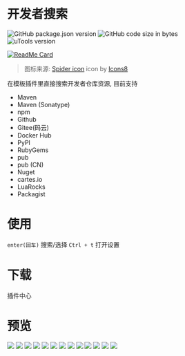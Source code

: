 # 开发者搜索
![GitHub package.json version](https://img.shields.io/github/package-json/v/LanyuanXiaoyao-Studio/utools-developer-search?label=%E4%BB%A3%E7%A0%81%E7%89%88%E6%9C%AC)
![GitHub code size in bytes](https://img.shields.io/github/languages/code-size/LanyuanXiaoyao-Studio/utools-developer-search?label=%E4%BB%A3%E7%A0%81%E4%BD%93%E7%A7%AF)
![uTools version](https://img.shields.io/badge/uTools%20%E7%89%88%E6%9C%AC-%3E%3D1.3.2-green)

[![ReadMe Card](https://github-readme-stats.vercel.app/api/pin/?username=LanyuanXiaoyao-Studio&repo=utools-developer-search&theme=dracula&locale=cn&hide_border=false)](https://github.com/LanyuanXiaoyao-Studio/utools-developer-search)

> 图标来源: <a target="_blank" href="https://icons8.com/icons/set/spider">Spider icon</a> icon by <a target="_blank" href="https://icons8.com">Icons8</a>

在模板插件里直接搜索开发者仓库资源, 目前支持
- Maven
- Maven (Sonatype)
- npm
- Github
- Gitee(码云)
- Docker Hub
- PyPI
- RubyGems
- pub
- pub (CN)
- Nuget
- cartes.io
- LuaRocks
- Packagist

# 使用
`enter(回车)` 搜索/选择
`Ctrl + t` 打开设置

# 下载
插件中心

# 预览
![](https://s1.ax1x.com/2020/10/01/0MSlj0.png)
![](https://s1.ax1x.com/2020/10/01/0MSQcq.png)
![](https://s1.ax1x.com/2020/10/01/0MSM3n.png)
![](https://s1.ax1x.com/2020/10/01/0MS3uV.png)
![](https://s1.ax1x.com/2020/10/01/0MSK9s.png)
![](https://s1.ax1x.com/2020/10/01/0MS8BT.png)
![](https://s1.ax1x.com/2020/10/01/0MSGHU.png)
![](https://s1.ax1x.com/2020/10/01/0MStN4.png)
![](https://s1.ax1x.com/2020/10/01/0MSYEF.png)
![](https://s1.ax1x.com/2020/10/01/0MSN4J.png)
![](https://s1.ax1x.com/2020/10/01/0MSaC9.png)
![](https://s1.ax1x.com/2020/10/01/0MSd3R.png)
![](https://s1.ax1x.com/2020/10/28/B1r8xO.png)
